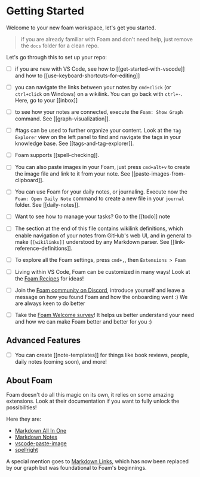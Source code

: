 # Getting Started

Welcome to your new foam workspace, let's get you started.

> if you are already familiar with Foam and don't need help, just remove the
> `docs` folder for a clean repo.

Let's go through this to set up your repo:

- [ ] if you are new with VS Code, see how to [[get-started-with-vscode]] and
      how to [[use-keyboard-shortcuts-for-editing]]

- [ ] you can navigate the links between your notes by `cmd+click` (or
      `ctrl+click` on Windows) on a wikilink. You can go back with `ctrl+-`.
      Here, go to your [[inbox]]

- [ ] to see how your notes are connected, execute the `Foam: Show Graph`
      command. See [[graph-visualization]].

- [ ] #tags can be used to further organize your content. Look at the
      `Tag Explorer` view on the left panel to find and navigate the tags in
      your knowledge base. See [[tags-and-tag-explorer]].

- [ ] Foam supports [[spell-checking]].

- [ ] You can also paste images in your Foam, just press `cmd+alt+v` to create
      the image file and link to it from your note. See
      [[paste-images-from-clipboard]].

- [ ] You can use Foam for your daily notes, or journaling. Execute now the
      `Foam: Open Daily Note` command to create a new file in your `journal`
      folder. See [[daily-notes]].

- [ ] Want to see how to manage your tasks? Go to the [[todo]] note

- [ ] The section at the end of this file contains wikilink definitions, which
      enable navigation of your notes from GitHub's web UI, and in general to
      make `[[wikilinks]]` understood by any Markdown parser. See
      [[link-reference-definitions]].

- [ ] To explore all the Foam settings, press `cmd+,`, then `Extensions > Foam`

- [ ] Living within VS Code, Foam can be customized in many ways! Look at the
      [Foam Recipes](https://foambubble.github.io/foam/recipes/recipes) for
      ideas!

- [ ] Join the
      [Foam community on Discord](https://foambubble.github.io/join-discord/e),
      introduce yourself and leave a message on how you found Foam and how the
      onboarding went :) We are always keen to do better

- [ ] Take the
      [Foam Welcome survey](http://foambubble.github.io/welcome-survey/e)! It
      helps us better understand your need and how we can make Foam better and
      better for you :)

## Advanced Features

- [ ] You can create [[note-templates]] for things like book reviews, people,
      daily notes (coming soon), and more!

## About Foam

Foam doesn't do all this magic on its own, it relies on some amazing extensions.
Look at their documentation if you want to fully unlock the possibilities!

Here they are:

- [Markdown All In One](https://marketplace.visualstudio.com/items?itemName=yzhang.markdown-all-in-one)
- [Markdown Notes](https://marketplace.visualstudio.com/items?itemName=kortina.vscode-markdown-notes)
- [vscode-paste-image](https://github.com/mushanshitiancai/vscode-paste-image)
- [spellright](https://marketplace.visualstudio.com/items?itemName=ban.spellright)

A special mention goes to
[Markdown Links](https://marketplace.visualstudio.com/items?itemName=tchayen.markdown-links),
which has now been replaced by our graph but was foundational to Foam's
beginnings.
